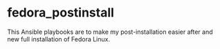 # fedora_postinstall
This Ansible playbooks are to make my post-installation easier after and new full installation of Fedora Linux.
 


